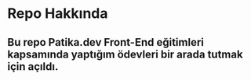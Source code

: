 # Repo Hakkında
Bu repo Patika.dev Front-End eğitimleri kapsamında yaptığım ödevleri bir arada tutmak için açıldı.
------------
